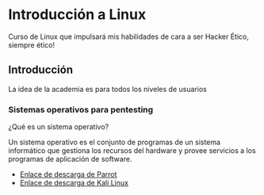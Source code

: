 # Introducción a Linux

Curso de Linux que impulsará mis habilidades de cara a ser Hacker Ético, siempre ético!

## Introducción

La idea de la academia es para todos los niveles de usuarios

### Sistemas operativos para pentesting

¿Qué es un sistema operativo?

Un sistema operativo es el conjunto de programas de un sistema informático que gestiona los recursos del hardware y provee servicios a los programas de aplicación de software.

* [Enlace de descarga de Parrot](https://parrotsec.org/download/)
* [Enlace de descarga de Kali Linux](https://www.kali.org/get-kali/)
